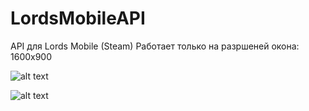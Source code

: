 # LordsMobileAPI
API для Lords Mobile (Steam)
Работает только на разршеней окона: 1600x900

![alt text](https://i.ibb.co/JxR49Fw/image.png)

![alt text](https://i.ibb.co/C70XNBC/image.png)
